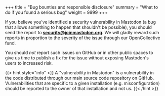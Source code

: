 +++
title = "Bug bounties and responsible disclosure"
summary = "What to do if you found a serious bug"
weight = 9999
+++

If you believe you've identified a security vulnerability in Mastodon (a bug that allows something to happen that shouldn't be possible), you should send the report to **security@joinmastodon.org**. We will gladly reward such reports in proportion to the severity of the issue through our OpenCollective fund.

You should *not* report such issues on GitHub or in other public spaces to give us time to publish a fix for the issue without exposing Mastodon's users to increased risk.

{{< hint style="info" >}}
A "vulnerability in Mastodon" is a vulnerability in the code distributed through our main source code repository on GitHub. Vulnerabilities that are specific to a given installation (e.g. misconfiguration) should be reported to the owner of that installation and not us.
{{< /hint >}}
